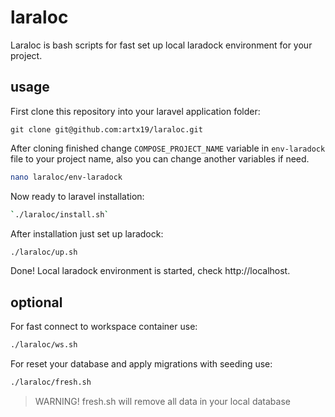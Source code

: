 # laraloc

Laraloc is bash scripts for fast set up local laradock environment for your project.

## usage

First clone this repository into your laravel application folder: 
```
git clone git@github.com:artx19/laraloc.git
```

After cloning finished change `COMPOSE_PROJECT_NAME` variable in `env-laradock` file to your project name,
also you can change another variables if need.
```bash
nano laraloc/env-laradock 
```

Now ready to laravel installation:
```bash
`./laraloc/install.sh`
```

After installation just set up laradock:

```bash
./laraloc/up.sh
```

Done! Local laradock environment is started, check http://localhost.

## optional

For fast connect to workspace container use:
```bash
./laraloc/ws.sh
```

For reset your database and apply migrations with seeding use:
```bash
./laraloc/fresh.sh
```
> WARNING! fresh.sh will remove all data in your local database